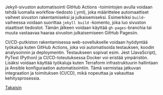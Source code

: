 Jekyll-sivuston automatisointi GitHub Actions -toimintojen avulla voidaan tehdä luomalla workflow-tiedosto (.yml), joka määrittelee automaattiset vaiheet sivuston rakentamiseksi ja julkaisemiseksi. Esimerkiksi `build`-vaiheessa voidaan suorittaa `jekyll build` -komento, joka luo sivuston staattiset tiedostot. Tämän jälkeen voidaan käyttää `gh-pages`-branchia tai muuta vastaavaa haaraa sivuston julkaisemiseen GitHub Pagesiin. 

CI/CD-putkiston rakentamisessa web-sovellukselle voidaan hyödyntää työkaluja kuten GitHub Actions, joka voi automatisoida testauksen, koodin analysoinnin ja deploymentin. Testaukseen sopivat esim. Jest (JavaScript), PyTest (Python) ja CI/CD-toteutuksessa Docker voi eristää ympäristön. Lisäksi voidaan käyttää työkaluja kuten Terraform infrastruktuurin hallintaan ja Ansible konfiguraation automatisointiin. Tämä varmistaa jatkuvan integraation ja toimituksen (CI/CD), mikä nopeuttaa ja vakauttaa kehitysprosessia.

[Takaisin](/vko2)
